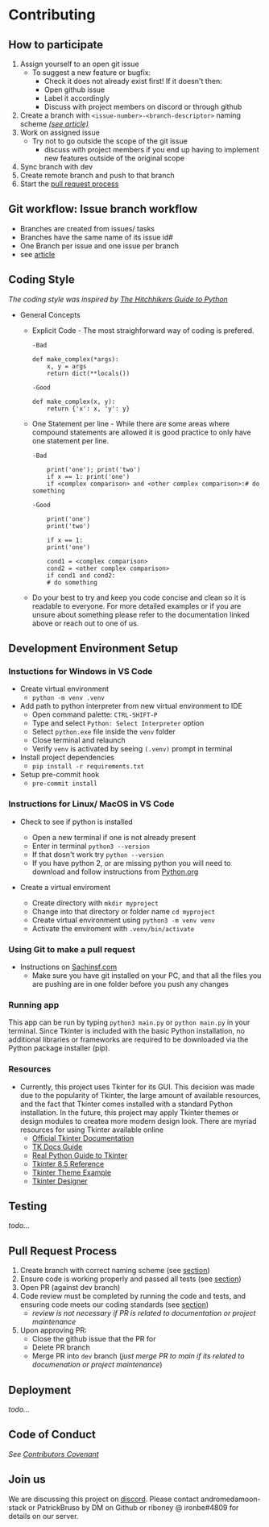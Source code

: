 # Contributing

## How to participate

1. Assign yourself to an open git issue
    - To suggest a new feature or bugfix:
      - Check it does not already exist first! If it doesn't then:
      - Open github issue
      - Label it accordingly
      - Discuss with project members on discord or through github
2. Create a branch with `<issue-number>-<branch-descriptor>` naming scheme [*(see article)*](https://deepsource.io/blog/git-branch-naming-conventions/)
3. Work on assigned issue
    - Try not to go outside the scope of the git issue
      - discuss with project members if you end up having to implement new features outside of the original scope
4. Sync branch with dev
5. Create remote branch and push to that branch
6. Start the [pull request process](#pull-request=process)

## Git workflow: Issue branch workflow

- Branches are created from issues/ tasks
- Branches have the same name of its issue id#
- One Branch per issue and one issue per branch
- see [article](https://medium.com/flexisaf/git-workflow-for-your-project-3d9dbdc5f8e2)

## Coding Style

*The coding style was inspired by [The Hitchhikers Guide to Python](https://docs.python-guide.org/writing/style/)*

- General Concepts
  - Explicit Code - The most straighforward way of coding is prefered.

        -Bad

        def make_complex(*args):
            x, y = args
            return dict(**locals())

        -Good

        def make_complex(x, y):
            return {'x': x, 'y': y}

  - One Statement per line - While there are some areas where compound statements are allowed it is good practice to only have one statement per line.

        -Bad

            print('one'); print('two')
            if x == 1: print('one')
            if <complex comparison> and <other complex comparison>:# do something

        -Good

            print('one')
            print('two')

            if x == 1:
            print('one')

            cond1 = <complex comparison>
            cond2 = <other complex comparison>
            if cond1 and cond2:
            # do something

  - Do your best to try and keep you code concise and clean so it is readable to everyone. For more detailed examples or if you are unsure about something please refer to the documentation linked above or reach out to one of us.

## Development Environment Setup

### Instuctions for Windows in VS Code

- Create virtual environment
  - `python -m venv .venv`
- Add path to python interpreter from new virtual environment to IDE
  - Open command palette: `CTRL-SHIFT-P`
  - Type and select `Python: Select Interpreter` option
  - Select `python.exe` file inside the `venv` folder
  - Close terminal and relaunch
  - Verify `venv` is activated by seeing `(.venv)` prompt in terminal
- Install project dependencies
  - `pip install -r requirements.txt`
- Setup pre-commit hook
  - `pre-commit install`

### Instructions for Linux/ MacOS in VS Code

- Check to see if python is installed
  - Open a new terminal if one is not already present
  - Enter in terminal `python3 --version`
  - If that dosn't work try `python --version`
  - If you have python 2, or are missing python you will need to download and follow instructions from [Python.org](https://www.python.org/downloads/)

- Create a virtual enviroment
  - Create directory with `mkdir myproject`
  - Change into that directory or folder name `cd myproject`
  - Create virtual environment using `python3 -m venv venv`
  - Activate the enviroment with `.venv/bin/activate`

### Using Git to make a pull request

- Instructions on [Sachinsf.com](https://www.sachinsf.com/how-to-push-the-code-from-vs-code-to-github/)
  - Make sure you have git installed on your PC, and that all the files you are pushing are in one folder before you push any changes

### Running app

This app can be run by typing `python3 main.py` or `python main.py` in your terminal.  Since Tkinter is included with the basic Python installation, no additional libraries or frameworks are required to be downloaded via the Python package installer (pip).
  
### Resources

- Currently, this project uses Tkinter for its GUI.  This decision was made due to the popularity of Tkinter, the large amount of available resources, and the fact that Tkinter comes installed with a standard Python installation.  In the future, this project may apply Tkinter themes or design modules to createa  more modern design look.  There are myriad resources for using Tkinter available online
  - [Official Tkinter Documentation](https://docs.python.org/3/library/tk.html)
  - [TK Docs Guide](https://tkdocs.com/)
  - [Real Python Guide to Tkinter](https://realpython.com/python-gui-tkinter/)
  - [Tkinter 8.5 Reference](https://anzeljg.github.io/rin2/book2/2405/docs/tkinter/index.html)
  - [Tkinter Theme Example](https://github.com/rdbende/Sun-Valley-ttk-theme)
  - [Tkinter Designer](https://github.com/ParthJadhav/Tkinter-Designer)

## Testing

*todo...*

## Pull Request Process

1. Create branch with correct naming scheme (see [section](#how-to-participate))
2. Ensure code is working properly and passed all tests (see [section](#testing))
3. Open PR (against dev branch)
4. Code review must be completed by running the code and tests, and ensuring code meets our coding standards (see [section](#coding-style))
    - *review is not necessary if PR is related to documentation or project maintenance*
5. Upon approving PR:
    - Close the github issue that the PR for
    - Delete PR branch
    - Merge PR into `dev` branch (*just merge PR to main if its related to documenation or project maintenance*)

## Deployment

*todo...*

## Code of Conduct

*See [Contributors Covenant](https://www.contributor-covenant.org/version/2/0/code_of_conduct/code_of_conduct.txt)*

## Join us

We are discussing this project on [discord](https://discord.com/). Please contact andromedamoon-stack or PatrickBruso by DM on Github or riboney @ ironbe#4809 for details on our server.
